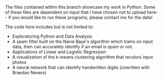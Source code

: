 The files contained within this branch showcase my work in Python. Some of these files are dependent on input that I have chosen not to upload here-- if you would like to run these programs, please contact me for the data!

The code here includes but is not limited to:
- Exploratoring Python and Data Analysis
- A spam filter built on the Naive Baye's algorithm which trains on input data, then can accurately identify if an email is spam or not.
- Applications of Linear and Logistic Regression
- A visualization of the k-means clustering algorithm that recolors input photos
- A neural network that can identify handwritten digits (cowritten with Braedan Nevers)
